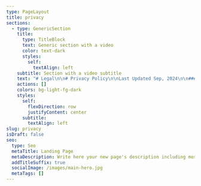 ```yaml
---
type: PageLayout
title: privacy
sections:
  - type: GenericSection
    title:
      type: TitleBlock
      text: Generic section with a video
      color: text-dark
      styles:
        self:
          textAlign: left
    subtitle: Section with a video subtitle
    text: "# Legal\n\n# Privacy Policy\n\nLast Updated Sep, 2024\n\n#### We take your privacy seriously\n\nThis Privacy Policy describes the personal data that we\ncollect, how we obtain the data, how we may use or disclose that data, the\nsecurity measures we have in place to protect this data, and the rights you\nhave with respect to this data.\_\n\nIf you are a resident of California or the European Union\n(EU), European Economic Area (“EEA”), and UK, you may be entitled to certain\nindividual rights under the California Consumer Privacy Act of 2018 \\[as amended\nby the California Privacy Rights Act of 2020 (“CPRA”)] (collectively,\n“CCPA”),\_or the\_General Data Protection Regulation (“GDPR”) and the\nUK Data Protection Act 2018 respectively.\_ Please see our\_[California Privacy\nNotice](https://americanmedrobotics.com/privacy-ccpa)\_or\_[EU/UK Privacy\nNotice](https://locusrobotics.com/privacy-europe)\_for your\_[rights](https://locusrobotics.com/company/trust-center/dsar)\_and\nhow to exercise them for users located in California and the EEA and UK.\_\n\n#### Collection and Use of Personal Information\n\nThis Privacy Policy covers our privacy practices with\nrespect to the collection, use, and disclosure of information obtained: (i)\nthrough the Wideanchor website at\_[www.americanmedrobotics.com](https://americanmedrobotics.com/) and\nour other websites and digital properties that link to, or expressly adopt or\nrefer to, this Privacy Policy (hereinafter, collectively our “Websites”); (ii)\nin connection with the use of our autonomous robotics solution (the\n“Subscription Service”) and related support services, including customer\nsuccess and other professional services (the “Support Services”) that we\nprovide to Customers.\_\_\n\nPlease note that data collected in connection with human\nresource functions for our employees and prospective employees are covered by\nour Employee and Applicant Employee Privacy Notice.\_\_\n\n#### For the purposes of this Privacy Policy:\_\n\n*   “Customer”\n    means any entity that purchases a license or subscription to any portion\n    or component of the Services.\_\n\n<!---->\n\n*   “Customer\n    Data” means the Personal Data uploaded into or otherwise made accessible\n    to any portion of the Services by or for Customer or its Users, as further\n    described below.\_\n\n<!---->\n\n*   “Services”\n    shall mean, collectively, the Subscription Service and Support\n    Services.\_\n\n<!---->\n\n*   “User”\n    means an individual authorized by or on behalf of a Customer to access\n    and/or make use of any portion or component of the Services, as further\n    described in the applicable Customer Agreement.\_\n\n<!---->\n\n*   “Visitor”\n    means a visitor to one of the Websites.\_\n\nWhen you interact with the Websites or the Services, you\nconsent to the collection, use, and disclosure of information as described in\nthis Privacy Policy.  If you do not consent to the terms of this Privacy\nPolicy, do not continue to interact with or use the Websites or the\nServices. \_\n\nDue to the global nature of the use of the Websites and\nServices, our privacy practices may vary among the states, countries, and\nregions in which we operate in order to comply with applicable legal\nrequirements.\_\n\nEuropean and UK Residents:  Please see our [EU/UK Privacy\nNotice](https://americanmedrobotics.com/privacy-europe) for residents of the European Union, the European Economic Area,\nUnited Kingdom or Switzerland.\_\n\n#### Website\n\nFor all Visitors, Wideanchor operates as the controller of\nyour Personal Data.\_ The following information applies to the Personal\nData collected by Wideanchor from Visitors of our Website.  For information\nwith regard to the Cookies we collect on our Visitors, please refer to Cookie\nSettings below.\_\n\n#### What Personal Data Do We Collect?\_\n\nWe may collect the following categories of Personal Data\nabout you which are described in more detail below: (A) Personal Data we\ncollect directly from you, (B) Personal Data collected from third parties, (C)\nPersonal Data we collect as you navigate through our Websites, and (D) Personal\nData collected through cookies and other forms of automated collection.\_\n\n#### Personal Data We Collect Directly from You\_\n\nWhen you access, use, and/or interact with our Websites,\nexpress an interest in obtaining additional information about our services,\nrequest a demo, or download certain content, we directly collect information\nyou voluntarily provide to us, which includes:\_\n\n*   Your\n    contact information such as your name, job title, company name, phone\n    number, or email address.\_\n\n<!---->\n\n*   Communications\n    with us, preferences, and other information such as any messages,\n    opinions, and feedback that you provide to us, your User preferences (such\n    as in receiving updates or marketing information), and other information\n    that you share with us when you contact us directly (such as for customer\n    support services); and\_\n\n<!---->\n\n*   Additional\n    Information as otherwise described to you at the point of collection or\n    pursuant to your consent.\_\n\n### Personal Data Collected from Third Parties\_\n\nWideanchor may collect and use information we receive from\nthird parties in connection with your use of the Websites.  For instance, Wideanchor\nmay use a third party for reporting and analytics to measure the effectiveness\nof our Websites and marketing efforts, and to identify areas for\nimprovement.\_\n\nWe also obtain business information and your Personal Data\nfrom third-party sources, as permitted by applicable law, such as the\nfollowing:\_\n\n*   information\n    collected by our marketing service providers on our behalf, which are a\n    variety of marketing lead generation service providers, marketing opt-in\n    lists or data aggregators or professional event organizers;\_\n\n<!---->\n\n*   information\n    shared with us by Wideanchor business partners as part of their referral\n    activities;\_\n\n<!---->\n\n*   public\n    databases or other data you may have made publicly available, such as\n    social media posts on professional networks and social media platforms;\n    and\_\n\n<!---->\n\n*   information\n    shared with us by a third party who recommended you once you have\n    confirmed your agreement for us to keep and process such data (for the\n    purpose of providing you with updates about Wideanchor services).\_\n\nThis Privacy Policy only applies to Personal Data collected\nby our Websites.\_\_We are not responsible for the privacy and security\npractices of other websites or social media platforms or the information they\nmay collect (which may include IP address).\_ You should contact such third\nparties directly to determine their respective privacy policies.\_ Links to\nany other websites or content do not constitute or imply an endorsement or\nrecommendation by us of the linked website, Social Media Platform, and/or content.\_\n\n#### Personal Data We Collect as You Navigate Through the\n\nWebsites\_\n\nAs you navigate through the Websites, we also collect\ndetails about your visits to our Websites including, but not limited to, your\nIP address, usage patterns, traffic data, location data, logs and other\ncommunication data and the resources that you access, as well as information\nabout your computer and internet connection, including your operating system,\nmobile device and browser type.\_\n\n#### Cookies and Other Forms of Automated Collection\_\n\n### What is a Cookie?\_\n\nA “cookie” is a unique numeric code that we transfer to your\ncomputer so that we can keep track of your interests and/or preferences and\nrecognize you as a return Visitor to the Websites.\_ We may use cookies,\nlog files, pixel tags, web bugs, web beacons, clear GIFs, Local Storage Objects\n(LSOs) such as HTML5 and Flash or other similar technologies to collect\ninformation about the ways you interact with and use the Websites, to support\nand enhance features and functionality, to monitor performance, to personalize\ncontent and experiences, for marketing and analytics, and for other lawful\npurposes.\_\n\nWhen you visit our Websites, we, or an authorized third\nparty may place a small text file called a “cookie” on your computer’s browser\ndirectory.\_ Cookies are designed to collect information, which includes\nPersonal Data, about your online activities over time and across different\nsites.\_\n\nSession-based cookies exist only during one session and\ndisappear from your computer when you close your browser or turn off your\ncomputer.\_ Persistent cookies remain on your computer or device after you\nclose your browser or turn off your computer.\_ You can control the use of\ncookies at the individual browser level, but choosing to disable cookies may\nlimit your use of certain features or functions on our Websites.\_\n\nThe following describes how we use different categories of\ncookies and similar technologies and your options for managing our collection\nof cookies.\_\n\nDifferent Categories of Wideanchor Cookies\_\n\nThe cookies that Wideanchor uses fall into the following\ncategories:\_\n\n*   Necessary:\_Without\n    these cookies, we are unable to provide many services needed for the\n    Websites to function (e.g., essential cookies to help protect the security\n    of the Websites). These cookies are required for the Websites to function,\n    so they are the only category of cookies you cannot refuse.\_\n\n<!---->\n\n*   Performance\n    and Analytics: These cookies track information about how the Website is\n    being used so we can make improvements and report on the Websites’\n    performance. These cookies are designed to enhance the function,\n    performance, and services on the website, and may track behavior of\n    Visitors for analytics and advertising purposes.\_ These cookies may\n    either be first-party cookies (set by Wideanchor) or third-party cookies\n    (set by authorized third parties).\_ Our third-party cookies include\n    the use of Google Analytics, Eloqua, Facebook, and LinkedIn).\_\n\n<!---->\n\n*   Functional\n    Cookies: These are cookies used to enhance the performance of our Websites\n    and to remember information you entered, and choices you made with respect\n    to our Websites, but are not essential to your use of the Websites.\_\n    We may use our own technology or third-party technology, including Eloqua\n    to provide functional cookies.\_\n\n<!---->\n\n*   Advertising\n    Cookies: These third-party cookies are placed by advertising platforms or\n    networks on our Websites in order to track ad performance, and to enable\n    advertising networks to deliver ads that may be relevant to you based upon\n    your activities (referred to as “re-marketing”).\_ For more\n    information on re-marketing, please see “Re-Marketing Activities”\n    below.\_ Wideanchor contracts with third parties such as Facebook and\n    GoogleAds to support the advertising cookies’ purpose.\_\n\n## How Do We Use Cookies?\_\n\nThe cookies we collect help us facilitate a safe interaction\nfor you on our Websites, enhance the function, performance and services on the\nWebsites, provide social media features, and analyze our Website traffic.\_\nWe also allow authorized third parties to use cookies to enhance your use of\nour Websites with social media, advertising, and our analytics partners.\_\nWe use both session-based and persistent cookies on our Websites.\_\n\n## Re-Marketing Activities\_\n\nWe use third-party pixels or web beacons on our Websites to\ntrack activity for web analytics and for re-marketing activities.\_\n“Re-marketing activities” means that our third parties will continue to show\nads to you across the internet, but we will not be collecting any identifiable\ninformation about you through this remarketing system.\_ The third-party\nvendors we use will place cookies on web browsers in order to serve ads based\non past visits to our Websites.\_ This allows us to make special offers and\ncontinue to market our services to those who have shown interest in our\nservice.\_\n\nFor more information, visit the help page for your web\nbrowser or see [http://www.allaboutcookies.org](http://www.allaboutcookies.org/) or\nvisit [www.youronlinechoices.com](http://www.youronlinechoices.com/) for\nmore information about behavioral advertising and online privacy.\n\nTo change your cookie settings and preferences for the\nWebsite\n\nPlease refer to your browser tools for specific\ninstructions. Here are a few of the more popular browsers:\n\n[Google Chrome](https://support.google.com/chrome/answer/95647)[\nFirefox](https://support.mozilla.org/en-US/kb/enable-and-disable-cookies-website-preferences)[\nSafari\n](http://help.apple.com/safari/mac/8.0/#/sfri11471)[Microsoft Edge](https://privacy.microsoft.com/en-us/windows-10-microsoft-edge-and-privacy)\n\n## How Do We Use the Personal Data Collected?\n\nWe may use Personal Data that we collect about Visitors for\nthe following purposes:\_\n\n*   To\n    protect the security of our Websites.\_\n\n<!---->\n\n*   Enable\n    the sharing of content across various social networks.\_\n\n<!---->\n\n*   Enhance\n    the function, performance, and services on the Websites.\_\n\n<!---->\n\n*   To\n    track the behavior of the Users on the Websites.\_\n\n<!---->\n\n*   To\n    diagnose and resolve technical problems with our Websites.\_\n\n<!---->\n\n*   To\n    improve our Websites.\_\n\n<!---->\n\n*   To\n    fulfill contracts we have with you.\_\n\n<!---->\n\n*   To\n    provide you with information, products, or services that you request from\n    us.\_\n\n<!---->\n\n*   To\n    respond to your inquiries and questions and provide customer\n    service.\_\n\n<!---->\n\n*   To\n    notify you about changes to our Websites or obtain any required\n    consent.\_\n\n<!---->\n\n*   To\n    allow you to participate in interactive features of our Websites, when you\n    choose to do so.\_\n\n<!---->\n\n*   To\n    manage, improve, and foster relationships with third-party service\n    providers, including vendors, suppliers, and parents, affiliates,\n    subsidiaries, and business partners.\_\_\n\n<!---->\n\n*   For\n    industry analysis, benchmarking, analytics, marketing, and other business\n    purposes.\_\n\n<!---->\n\n*   To\n    track your browsing behavior, such as the pages you visited over\n    time.\_\n\n<!---->\n\n*   To\n    comply with our Terms & Conditions.\_\n\n<!---->\n\n*   To\n    comply with any applicable laws and regulations and respond to lawful\n    requests.\_\n\n<!---->\n\n*   For\n    any other purposes disclosed to you at the time we collect your Personal\n    Data and/or pursuant to your consent.\_\n    YOUR CHOICES\_\_\n\n1.  Marketing\n    Communications.\_\_If you do not want to receive marketing and\n    promotional emails from us, you may click on the “unsubscribe” or “Update\n    Subscription Preferences” links in emails we send you to unsubscribe and\n    opt out of marketing email communications or see\_“Contact\n    Information”\_below for more information. \_\n\n<!---->\n\n1.  Text\n    Messages. \_You may sign up to receive text messages from Wideanchor\n    or third-party service providers on behalf of Wideanchor (e.g., text\n    message marketing).  By using our Websites or Services, signing up for\n    text messaging services or otherwise opting in to receive text messages\n    (opting in via short code or entering your phone number into an on-site\n    collection widget), you agree that you have provided Wideanchor or its\n    third-party service providers with prior express written consent to be\n    contacted by text message, including recurring automated promotional and\n    personalized marketing text messages.\_\n\n*   By\n    providing prior express and/or prior express written consent, you agree to\n    receive text messages under the Telephone Consumer Protection Act and\n    related state laws, including by the use of an automatic telephone dialing\n    system (“ATDS”) to deliver text messages to the mobile phone number which\n    you provided to Wideanchor.  While you consent to receive messages sent\n    using an ATDS (or “autodialer”), the foregoing shall not be interpreted to\n    suggest or imply that any or all of Wideanchor mobile messages are sent\n    using an autodialer.  We will use the Personal Data provided by you in\n    connection with the text messaging services in accordance with this\n    Privacy Policy.  Your consent is not a condition of any purchase or use of\n    our Websites and Services and your consent to be contacted as described is\n    voluntary.  The number of text messages you receive may vary based upon\n    the text messaging service(s) you sign up for.  Message and data rates may\n    apply.\_\n\n<!---->\n\n*   You\n    may revoke your consent and opt out to discontinue text messages at any\n    time.  If you no longer want to receive text messages from us, reply STOP\n    (or as otherwise instructed).\_\n\n1.  Opting\n    Out of Direct Marketing by Third Parties.\_ To exercise choices\n    regarding the marketing information you receive, you may also review the\n    following links:\_\_\n\n*   You\n    may opt out of tracking and receiving tailored advertisements on your\n    mobile device by some mobile advertising companies and other similar\n    entities by downloading the App Choices app at\_[www.aboutads.info/appchoices](http://www.aboutads.info/appchoices).\_\n\n<!---->\n\n*   You\n    may opt out of receiving permissible targeted advertisements by using the [NAI Opt-out tool](http://www.networkadvertising.org/choices/)\_available\n    at\_<http://optout.networkadvertising.org/?c=1>\_or\n    visiting About Ads at\_[http://optout.aboutads.info](http://optout.aboutads.info/).\_\n\nYou may also exercise applicable data subject rights as laid\nout in the [EU/UK\nPrivacy Notice](https://locusrobotics.com/company/legal/privacy-europe) or the  [CCPA Privacy Notice](https://locusrobotics.com/company/legal/privacy-ccpa).\_\n\nHow Do We Share or Disclose the Personal Data\nCollected?\_\n===========\n\nSubject to any applicable data privacy law, or regulation,\nwe may share, disclose, or transfer Personal Data that you provide to us via\nthe Websites, to the following third parties:\_\n\n*   Third-Party\n    Service Providers.\_ We may share your Personal Data with third-party\n    service providers that perform certain functions or services on our behalf\n    (such as to host the Websites, manage databases, perform analyses, process\n    credit card payments, provide customer service, or send communications for\n    us).\_ These third-party service providers are authorized to use your\n    Personal Data only as necessary to provide these services to us.\_ In\n    some instances, we may aggregate Personal Data we collect so third parties\n    do not have access to your identifiable Personal Data to identify you\n    individually.\_\_\_\n\n<!---->\n\n*   Disclosure\n    of Information for Legal and Administrative Reasons.\_ We may disclose\n    your Personal Data without notice: (i) when required by law or to comply\n    with a court order, subpoena, search warrant, or other legal process; (ii)\n    to cooperate or undertake an internal or external investigation or audit;\n    (iii) to comply with legal, regulatory, or administrative requirements of\n    governmental authorities (including, without limitation, requests from the\n    governmental agency authorities to view your Personal Data); (iv) to\n    protect and defend the rights, property, or safety of us, our subsidiaries\n    and affiliates, and any of their officers, directors, employees,\n    attorneys, agents, contractors, and partners, and the consumers generally;\n    (v) to enforce or apply our Terms & Conditions; and (vi) to verify the\n    identity of an individual.\_\n\n<!---->\n\n*   Business\n    Transfers.\_ Your Personal Data may be transferred, sold, or otherwise\n    conveyed (“Conveyed”) to a third party where we: (i) merge with or are\n    acquired by another business entity; (ii) sell all or substantially all of\n    our assets; (iii) are adjudicated bankrupt; or (iv) are liquidated or\n    otherwise reorganize.\_\_\_\n\n<!---->\n\n*   Information\n    Shared with our Subsidiaries and Affiliates.\_ We may share your\n    Personal Data with our subsidiaries and affiliates.\_\n\n<!---->\n\n*   De-Identified\n    or Aggregated Data.\_ We may share your Personal Data on an aggregated\n    basis for any purpose in which your specific Personal Data is blinded,\n    masked, or otherwise not identifiable. \_\n\n<!---->\n\n*   With\n    Your Consent.\_ We may share Personal Data consistent with this\n    Privacy Policy with\_your\_consent.\_\_\n\n### Categories of Information Sold\_\n\nWe may sell the below categories of Personal Data.\_ For\npurposes of this Privacy Policy, “sell,” “sold,” or “sale” means the disclosure\nof Personal Data for monetary or other valuable consideration but does not\ninclude, for example, the transfer of Personal Data as an asset that is part of\na merger, bankruptcy, or other disposition of all or any portion of our\nbusiness.\_\_\n\n| Category of Information\_                                                       | Examples of Personal Data Disclosed\_                     |\n| ------------------------------------------------------------------------------ | -------------------------------------------------------- |\n| Identifying Information\_                                                       | Name, mailing address, email address, phone number, date |\n| of birth, and other identifiers.\_                                              |                                                          |\n| Payment Information\_                                                           | Your name and billing totals for payment and invoice     |\n| processing.\_ Note that we use third-party payment processors to                |                                                          |\n| facilitate your payments and do not store your payment card                    |                                                          |\n| information.\_                                                                  |                                                          |\n| Usage and Technical Information\_                                               | Information about your interaction with our Websites and |\n| content on third-party sites or platforms, such as social networking sites     |                                                          |\n| (e.g., IP address; browsing history; search history; device information;       |                                                          |\n| information about User’s interaction with Websites such as scrolling, clicks,  |                                                          |\n| and mouse-overs via cookies, pixel tags, web beacons, transparent GIFs;        |                                                          |\n| browser information; operating system and platform; geolocation information;   |                                                          |\n| User content (e.g., photos, videos, audio, images, social media /online posts, |                                                          |\n| first-party works).\_                                                           |                                                          |\n\nHow Long Do We Keep a Visitor’s Personal Data?\_\n\nWe may retain a Visitor’s Personal Data for the period of\ntime which is consistent with the original purposes of collection, as\ndetermined in our sole discretion, and in accordance with our record retention\npolicies.  When determining the retention of your Personal Data, we will\nevaluate the amount, nature, and sensitivity of such Personal Data processed,\nthe potential risk of harm from the unauthorized use or disclosure of your\nPersonal Data, and whether we can achieve the purposes of the processing such Personal\nData through other means, as well as applicable legal requirements.  Upon the\nexpiration of the applicable retention period, your Personal Data will be\ndeleted.  Any information we are unable to delete entirely from our systems\nwill have measures in place to prevent any further access and use of such data.\n\n### Services\n\nFor all Customers and Users, Wideanchor operates as the\nprocessor of applicable Customer Data.\_ The following information applies\nto the Personal Data collected by Wideanchor from Customers and Users of our\nServices.  Data subject requests for Customer Data must be made through the\napplicable Customer as the controller of the Customer Data.  Wideanchor will\ncomply with all data subject access requests in accordance with the provisions\nof the applicable contract between the applicable Customer and Wideanchor.\_\n\n### What Customer Data Do We Collect?\_\n\nWe collect the following Customer Data from and/or about our\nCustomers and Users (collectively, the “Customer Data”), including:\_\n\n### General\n\n```\n information, including a Customer’s company name and address, and the\n Customer representative’s contact information including name, email\n address, and telephone number (“General Information”) for billing and\n contracting purposes.\_\n```\n\n### Information\n\n```\n our Customers and Users submit to us in connection with the use of our\n Services, including the User ID (can be pseudonymized or anonymized), name\n (optional), picture of the User and language preference.\_\n```\n\n### Server\n\n```\n logs in support of the Services, which may contain login and logout times,\n device identification numbers etc.\_\n```\n\nWe also collect information that is not defined as Personal\nData in providing the Services to Customers such as: (1) task data from the\nCustomers’ warehouse management system including Task ID, Task Description,\nTask Type, Task Location and Quantities associated with the task; (2)\nperformance or statistical data derived and/or generated from the operation of\nthe Service, including pick/activity rates, location of picks/activities and\ntiming of when the work is completed (the “Derived Data”).  Such Derived Data\nmay include User IDs if Customer chooses to store and report on Derived Data by\nUser, however, the User ID can be pseudonymized or anonymized.\_ Other than\nfulfilling specific data processing and/or reporting obligations for our\nCustomers pursuant to Customer Agreements, all of this Derived Data collected,\nused, and disclosed will be in aggregate form only and will not identify any\nCustomer or its Users, unless otherwise provided in a Customer Agreement.\_\n\nHow Do We Use Customer Data?\_\n\nWe use Customer Data to provide, maintain, and improve the\nServices, including providing Support Services.\_ Notwithstanding anything\nelse to the contrary in this Privacy Policy, we will not use, disclose, review,\nshare, distribute, transfer, or reference any Customer Data except as permitted\nin the Customer Agreement, or as required by law.\_\n\n## What Cookies Do We Use with the Services?\_\n\nWhen you use the Subscription Service, we use cookies\nto:\_\n\n### Authenticate\n\n```\n your access to the Subscription Service.\_\n```\n\n### Route\n\n```\n a browser request to a specific node when multiple nodes are\n assigned.\_\n```\n\n### Recognize\n\n```\n you when you return to the Subscription Service.\_\n```\n\nA User may refuse to accept the “remember me” cookie, which\nwill then require a User to provide their username and password to log into the\nSubscription Service.\_\n\n### How Do We Share the Personal Data Collected?\_\n\nAs a processor of Customer Data, we only share the Personal\nData collected in accordance with the Customer’s instructions, as permitted in\nthe applicable Customer Agreement.  Subject to any applicable data privacy and\nprotection law and regulation, we may disclose Customer Data to third parties\nsolely to:\_\n\nComply\nwith any court order or other legal obligation.\_\n------------------------------------------------\n\nEnforce\nor apply the terms of the definitive agreement between Customer and Wideanchor\npursuant to which the Customer purchased access to any portion or\ncomponent of the Services (the “Customer Agreement”).\_\n------------------------------------------------------\n\nProtect\nthe rights, property, or safety of Wideanchor, our Customers, Users, or\nothers.\_\n\n### How Long Do We Keep Customer Data?\_\n\nWe may keep Customer Data for the period of time which is\nagreed upon in the applicable Customer Agreement.\_\n\nCommunication Preferences and Choices Regarding Your\nPersonal Data\_\n--------------\n\nSince each Customer is the controller of the Personal Data\nsubmitted to Wideanchor as a processor, Users and such individuals must contact\nthe applicable Customer administrator with any inquiries about how the Customer\nuses and discloses Personal Data and how to access or correct Personal Data\ncontained in Customer Data.  Wideanchor will comply with all obligations agreed\nto between the relevant Customer and Wideanchor to effectuate any data access\nrights a User may have with respect to Wideanchor’s processing of the relevant\nPersonal Data.\_\n\nFor further information on how to exercise your rights,\nplease see the section above titled “Your Choices” as well as our\nseparate\_[EU/UK\nPrivacy Notice ](https://locusrobotics.com/company/legal/privacy-europe)or [CCPA Privacy Notice](https://locusrobotics.com/company/legal/privacy-ccpa).\_\n\n### International Transfers\_\n\nYour information may be transferred by us, our affiliates\nand/or third parties outside the country in which you are located, including\nthe United States.\_ Such countries may not offer the same level of\nprotection as in other parts of the world in terms of data protection and\nprivacy regulations.\_ By providing us with your information and confirming\nyour consent, you agree to such transfer and/or processing.\_ When we\ntransfer your data outside of the EU/EEA, we will ensure that your data is\ntransferred and processed securely in a manner which provides a degree of\nprotection of your Personal Data similar to the EU/EEA.\_ For further\ninformation, please see our\_[EU/UK Privacy](https://americanmedrobotics.com/privacy-europe)\nNotice for residents of the European Union, the European Economic Area, United\nKingdom, or Switzerland.\_\n\n### Complaints\_\n\nWe are committed to resolving any complaints about our\ncollection or use of your Personal Data.\_ If you would like to make a\ncomplaint regarding this Policy or our practices in relation to your Personal\nData, please contact us at:[ info@americanmedrobotics.com](mailto:info@americanmedrobotics.com)\_\nWe will reply to your complaint as soon as we can and in any event, within\nforty-five (45) days.\_ We hope to resolve any complaint brought to our\nattention, however if you feel that your complaint has not been adequately\nresolved, you reserve the right to contact your local data protection\nsupervisory authority.\_ The services of EU DPAs are provided at no cost to\nyou.\_\n\n### Data Retention\_\n\nWe will retain information for as long as needed to provide\nyou with goods and services, and as necessary to comply with our legal\nobligations, resolve disputes, and enforce our policies.\_ We will retain\nand use information as necessary to comply with our legal obligations, resolve\ndisputes, and enforce our agreements.\_ In accordance with our routine\nrecord keeping, we may delete certain records that contain information you have\nsubmitted to us.\_ We are under no obligation to store such information\nindefinitely and disclaim any liability arising out of, or related to, the\ndestruction of such information.\_\n\n### Security Statement\_\n\nTo prevent Personal Data from loss, misuse and unauthorized\naccess, disclosure, alteration, or destruction, to maintain data accuracy, and\nto ensure the appropriate use of Personal Data, we employ administrative,\ntechnical, and organizational measures that are reasonably designed to help\nsafeguard the information we collect.\_ Only authorized Wideanchor\npersonnel have access to the Personal Data, including server logs and cookie\nutilization data, that we collect.\_ These individuals are required to\nfollow strict security policies and procedures.\_ Wideanchor may use\nencryption, secure socket layer, firewall, password protection and other\nphysical and logical security measures to help prevent unauthorized access to\nsuch.\_ Wideanchor may also place internal restrictions on who in the\ncompany may access data to help prevent unauthorized access to such\ninformation.\_\n\nUnfortunately, no data transmission over the Internet or\ndata storage system can be guaranteed to be 100% secure.\_ Therefore,\ndespite our efforts, we cannot guarantee its absolute security.\_ We do not\nwarrant or represent that Personal Data you provide will be protected against\nloss, misuse, or alteration by third parties.\_\n\nIf you use the Websites or the Services, you are responsible\nfor maintaining the confidentiality of any of your access credentials,\nincluding any password.\_ You are responsible for restricting access to\nyour computer, and you agree to accept responsibility for all activities that\noccur under your access credentials.\_ We cannot secure any Personal Data\nthat you release on your own, that you request us to release or that is\nreleased through another third party to whom you’ve given access.\_\n\nWhere required under applicable law or by contract, we will\nnotify the appropriate parties or individuals of any loss, misuse and\nunauthorized access, disclosure, alteration, or destruction of Personal Data so\nthat such parties or individuals can take the appropriate actions for the due\nprotection of their rights.\_ If such Personal Data is information of a\nWideanchor Customer, we will notify such Customer and coordinate with them\nregarding any required notices to particular individuals, including any Users.\_\nPlease report any known or suspected security violations at\_<info@americanmedrobotics.com>.\n\n### Your California Privacy Rights\_\n\nIf you are a California resident, the CCPA and California\nCivil Code Section 1798.83 permits you to request information regarding the\ndisclosure of your Personal Data to third parties for their direct marketing\npurposes, among other rights.\_ To learn more about your California privacy\nrights, please read our [CCPA\nPrivacy Notice](https://americanmedrobotics.com/privacy-ccpa).\_\n\nThird-Party Websites and Applications\_\n\nThe Website or Services may link to other websites or\nresources that are not owned or controlled by Wideanchor (“External\nWebsites”).\_ Such links do not constitute an endorsement by Wideanchor of\nthose External Websites.\_ You acknowledge that Wideanchor is providing\nthese links to you only as a convenience, and further agree that Wideanchor is\nnot responsible for the content of such External Websites.\_ Your use of\nExternal Websites is subject to the terms of use and privacy policies located\non the applicable External Website.\_ We encourage you to be aware when\nleaving our Websites or Services and to read the privacy statements of External\nWebsites that collect your Personal Data.\_\n\n### Children’s Privacy\_\n\nWe recognize the importance of protecting the privacy and\nsafety of children.\_ The Websites and Services are not intended for\nchildren under thirteen (13) years of age.\_ We do not knowingly collect\nPersonal Data from children under thirteen (13).\_ Anyone under thirteen\n(13) should not use the Wideanchor Websites or Services.\_ If we learn we\nhave collected or received Personal Data from a child under thirteen (13)\nwithout verification of parental consent, we will delete that information.\_\nIf you believe we might have any information from or about a child under\nthirteen (13), please contact us as set forth below.\_\n\n#### “Do Not Track” Signals\_\n\n​​We\_do not\_support “Do Not Track.”\_ Do Not\nTrack is a preference you can set in your web browser to inform websites that\nyou do not want to be tracked.\_ You can enable or disable “Do Not Track”\nby visiting the “Preferences” or “Settings” page of your web browser.\_ Do\nNot Track is different from Global Privacy Controls (“GPC”), which may notify\nwebsites of consumers’ privacy preferences regarding the sale or sharing of\npersonal Information, or the use of sensitive personal information.\_\n\n\_\n\nDifficulty Accessing Our Privacy Policy\_\n\nIndividuals with disabilities who are unable to usefully\naccess this Privacy Policy or our separate EU/UK and California Privacy Notices\nonline may contact us to inquire how they can obtain a copy of such policies in\nanother, more easily readable format.\_\n\nChanges to Our Privacy Policy\_\n\nWe reserve the right to update or change this Privacy Policy\nfrom time to time.\_ If Wideanchor Group LLC’ Privacy Policy is updated, we\nwill notify you by posting the new Privacy Policy on this web page and updating\nthe revision date above (and obtain your consent where required).\_ Except\nwhere express consent is required by applicable law, Customer Agreements or End\nUser License Agreements, your continued use of the Websites and/or Services is\ndeemed to be acceptance of any updates or changes we make to this Privacy\nPolicy.  Accordingly, we ask that you review the Privacy Policy periodically\nfor any updates or changes that we may have made.\_\n\nContact Information\_\n\nIf you have any questions about this Privacy Policy or our\nprivacy practices, contact us at:\_\n\nWideanchor Group LLC American Med Robotics\n1650 Secretariat Gait Way, Suwanee GA 30024\n\nAttn: Data Privacy\_ Email: [info@americanmedrobotics.com\_](mailto:info@americanmedrobotics.com)\n\n\_\n"
    actions: []
    colors: bg-light-fg-dark
    styles:
      self:
        flexDirection: row
        justifyContent: center
      subtitle:
        textAlign: left
slug: privacy
isDraft: false
seo:
  type: Seo
  metaTitle: Landing Page
  metaDescription: Write here your new page's description including most relevant keywords.
  addTitleSuffix: true
  socialImage: /images/main-hero.jpg
  metaTags: []
---
```

